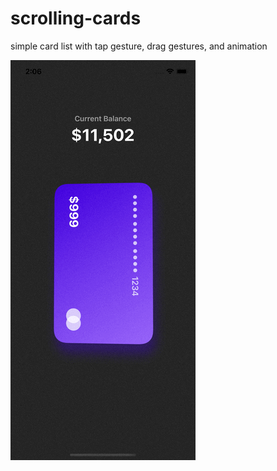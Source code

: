 # scrolling-cards
simple card list with tap gesture, drag gestures, and animation


![alt text](https://github.com/jadejamig/scrolling-cards/blob/48db8c33c903d6dee010d770e75fcc1506aa2e3d/scroll.gif)
